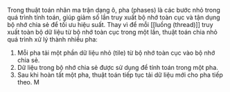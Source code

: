 Trong thuật toán nhân ma trận dạng ô, pha (phases) là các bước nhỏ trong quá trình tính toán, giúp giảm số lần truy xuất bộ nhớ toàn cục và tận dụng bộ nhớ chia sẻ để tối ưu hiệu suất.
Thay vì để mỗi [[luồng (thread)]] truy xuất toàn bộ dữ liệu từ bộ nhớ toàn cục trong một lần, thuật toán chia nhỏ quá trình xử lý thành nhiều pha:
1. Mỗi pha tải một phần dữ liệu nhỏ (tile) từ bộ nhớ toàn cục vào bộ nhớ chia sẻ.
2. Dữ liệu trong bộ nhớ chia sẻ được sử dụng để tính toán trong một pha.
3. Sau khi hoàn tất một pha, thuật toán tiếp tục tải dữ liệu mới cho pha tiếp theo.
M
